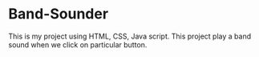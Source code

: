 # Band-Sounder
This is my project using HTML, CSS, Java script. This project play a band sound when we click on particular button.
